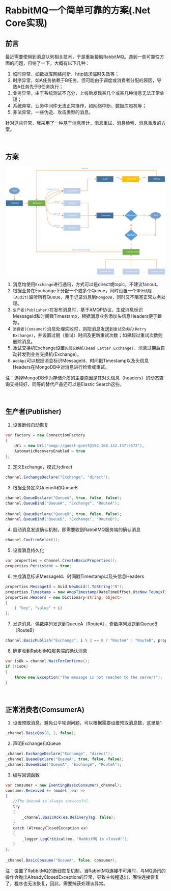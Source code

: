 # RabbitMQ一个简单可靠的方案(.Net Core实现)

## 前言

最近需要使用到消息队列相关技术，于是重新接触RabbitMQ。遇到一些可靠性方面的问题，归纳了一下，大概有以下几种：

1. 临时异常，如数据库网络闪断、http请求临时失效等；
2. 时序异常，如A任务依赖于B任务，但可能由于调度或消费者分配的原因，导致A任务先于B任务执行；
3. 业务异常，由于系统测试不充分，上线后发现某几个或某几种消息无法正常处理；
4. 系统异常，业务中间件无法正常操作，如网络中断、数据库宕机等；
5. 非法异常，一些伪造、攻击类型的消息。

针对这些异常，我采用了一种基于消息审计、消息重试、消息检索、消息重发的方案。

<br />

## 方案
![sulotion](Docs/solution.svg)

1. 消息均使用`Exchange`进行通讯，方式可以是direct或topic，不建议fanout。
2. 根据业务在Exchange下分配一个或多个Queue，同时设置一个`审计线程(Audit)`监听所有Queue，用于记录消息到`MongoDB`，同时又不阻塞正常业务处理。
3. `生产者(Publisher)`在发布消息时，基于AMQP协议，生成消息标识MessageId和时间戳Timestamp，根据消息业务添加头信息Headers便于跟踪。
4. `消费者(Comsumer)`消息处理失败时，则把消息发送到`重试交换机(Retry Exchange)`，并设置过期（重试）时间及更新重试次数；如果超过重试次数则删除消息。
5. 重试交换机Exchange设置`死信交换机(Dead Letter Exchange)`，消息过期后自动转发到业务交换机(Exchange)。
6. `WebApi`可以根据消息标识MessageId、时间戳Timestamp以及头信息Headers在MongoDB中对消息进行检索或重试。

注：选择MongoDB作为存储介质的主要原因是其对头信息（headers）的动态查询支持较好，同等的替代产品还可以是Elastic Search这些。

<br />

## 生产者(Publisher)

1. 设置断线自动恢复

```csharp
var factory = new ConnectionFactory
{
    Uri = new Uri("amqp://guest:guest@192.168.132.137:5672"),
    AutomaticRecoveryEnabled = true
};
```

2. 定义Exchange，模式为direct

```csharp
channel.ExchangeDeclare("Exchange", "direct");
```

3. 根据业务定义QueueA和QueueB

```csharp
channel.QueueDeclare("QueueA", true, false, false);
channel.QueueBind("QueueA", "Exchange", "RouteA");

channel.QueueDeclare("QueueB", true, false, false);
channel.QueueBind("QueueB", "Exchange", "RouteB");
```

4. 启动消息发送确认机制，即需要收到RabbitMQ服务端的确认消息

```csharp
channel.ConfirmSelect();
```

5. 设置消息持久化

```csharp
var properties = channel.CreateBasicProperties();
properties.Persistent = true;
```

6. 生成消息标识MessageId、时间戳Timestamp以及头信息Headers

```csharp
properties.MessageId = Guid.NewGuid().ToString("N");
properties.Timestamp = new AmqpTimestamp(DateTimeOffset.UtcNow.ToUnixTimeMilliseconds());
properties.Headers = new Dictionary<string, object>
{
    { "key", "value" + i}
};
```

7. 发送消息，偶数序列发送到QueueA（RouteA），奇数序列发送到QueueB（RouteB）

```csharp
channel.BasicPublish("Exchange", i % 2 == 0 ? "RouteA" : "RouteB", properties, body);
```

8. 确定收到RabbitMQ服务端的确认消息

```csharp
var isOk = channel.WaitForConfirms();
if (!isOk)
{
    throw new Exception("The message is not reached to the server!");
}
```

<br />

## 正常消费者(ComsumerA)

1. 设置预取消息，避免公平轮训问题，可以根据需要设置预取消息数，这里是1

```csharp
_channel.BasicQos(0, 1, false);
```

2. 声明Exchange和Queue

```csharp
_channel.ExchangeDeclare("Exchange", "direct");
_channel.QueueDeclare("QueueA", true, false, false);
_channel.QueueBind("QueueA", "Exchange", "RouteA");
```

3. 编写回调函数

```csharp
var consumer = new EventingBasicConsumer(_channel);
consumer.Received += (model, ea) =>
{
　　//The QueueA is always successful.
　　try
　　{
    　　_channel.BasicAck(ea.DeliveryTag, false);
　　}
　　catch (AlreadyClosedException ex)
　　{
    　　_logger.LogCritical(ex, "RabbitMQ is closed!");
　　}
};

_channel.BasicConsume("QueueA", false, consumer);
```

注：设置了RabbitMQ的断线恢复机制，当RabbitMQ连接不可用时，与MQ通讯的操作会抛出AlreadyClosedException的异常，导致主线程退出，哪怕连接恢复了，程序也无法恢复，因此，需要捕获处理该异常。
